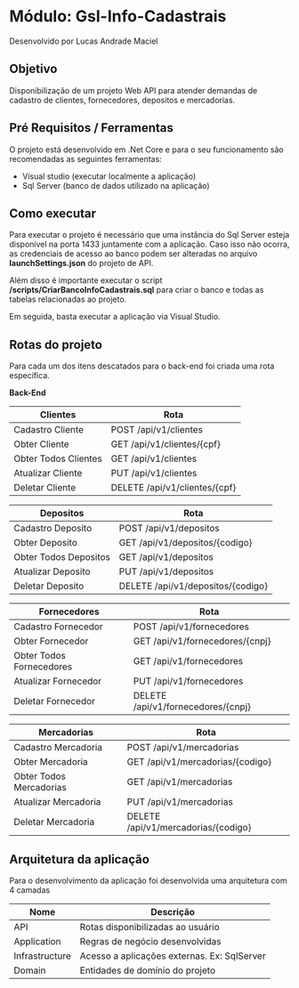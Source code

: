 # Módulo: Gsl-Info-Cadastrais

Desenvolvido por Lucas Andrade Maciel

## Objetivo
Disponibilização de um projeto Web API para atender demandas de cadastro de clientes, fornecedores, depositos e mercadorias.

## Pré Requisitos / Ferramentas
O projeto está desenvolvido em .Net Core e para o seu funcionamento são recomendadas as seguintes ferramentas:

  - Visual studio (executar localmente a aplicação)
  - Sql Server (banco de dados utilizado na aplicação)

## Como executar

Para executar o projeto é necessário que uma instância do Sql Server esteja disponível na porta 1433 juntamente com a aplicação. Caso isso não ocorra, as credenciais de acesso ao banco podem ser alteradas no arquivo **launchSettings.json** do projeto de API.

Além disso é importante executar o script **/scripts/CriarBancoInfoCadastrais.sql** para criar o banco e todas as tabelas relacionadas ao projeto.

Em seguida, basta executar a aplicação via Visual Studio.

## Rotas do projeto

Para cada um dos itens descatados para o back-end foi criada uma rota específica.

**Back-End**

| Clientes | Rota |
| ------ | ------ |
| Cadastro Cliente | POST /api/v1/clientes |
| Obter Cliente | GET /api/v1/clientes/{cpf} |
| Obter Todos Clientes | GET /api/v1/clientes |
| Atualizar Cliente | PUT /api/v1/clientes |
| Deletar Cliente | DELETE /api/v1/clientes/{cpf} |

| Depositos | Rota |
| ------ | ------ |
| Cadastro Deposito | POST /api/v1/depositos |
| Obter Deposito | GET /api/v1/depositos/{codigo} |
| Obter Todos Depositos | GET /api/v1/depositos |
| Atualizar Deposito | PUT /api/v1/depositos |
| Deletar Deposito | DELETE /api/v1/depositos/{codigo} |

| Fornecedores | Rota |
| ------ | ------ |
| Cadastro Fornecedor | POST /api/v1/fornecedores |
| Obter Fornecedor | GET /api/v1/fornecedores/{cnpj} |
| Obter Todos Fornecedores | GET /api/v1/fornecedores |
| Atualizar Fornecedor | PUT /api/v1/fornecedores |
| Deletar Fornecedor | DELETE /api/v1/fornecedores/{cnpj} |

| Mercadorias | Rota |
| ------ | ------ |
| Cadastro Mercadoria | POST /api/v1/mercadorias |
| Obter Mercadoria | GET /api/v1/mercadorias/{codigo} |
| Obter Todos Mercadorias | GET /api/v1/mercadorias |
| Atualizar Mercadoria | PUT /api/v1/mercadorias |
| Deletar Mercadoria | DELETE /api/v1/mercadorias/{codigo} |


## Arquitetura da aplicação
Para o desenvolvimento da aplicação foi desenvolvida uma arquitetura com 4 camadas 

| Nome | Descrição |
| ------ | ------ |
| API | Rotas disponibilizadas ao usuário |
| Application | Regras de negócio desenvolvidas |
| Infrastructure | Acesso a aplicações externas. Ex: SqlServer |
| Domain | Entidades de domínio do projeto |

